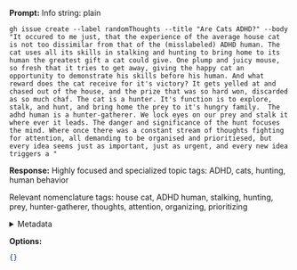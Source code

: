 **Prompt:**
Info string: plain  
```plain  
gh issue create --label randomThoughts --title "Are Cats ADHD?" --body "It occured to me just, that the experience of the average house cat is not too dissimilar from that of the (misslabeled) ADHD human. The cat uses all its skills in stalking and hunting to bring home to its human the greatest gift a cat could give. One plump and juicy mouse, so fresh that it tries to get away, giving the happy cat an opportunity to demonstrate his skills before his human. And what reward does the cat receive for it's victory? It gets yelled at and chased out of the house, and the prize that was so hard won, discarded as so much chaf. The cat is a hunter. It's function is to explore, stalk, and hunt, and bring home the prey to it's hungry family.  The adhd human is a hunter-gatherer. We lock eyes on our prey and stalk it where ever it leads. The danger and significance of the hunt focuses the mind. Where once there was a constant stream of thoughts fighting for attention, all demanding to be organised and prioritiesed, but every idea seems just as important, just as urgent, and every new idea triggers a "    
```

**Response:**
Highly focused and specialized topic tags: ADHD, cats, hunting, human behavior

Relevant nomenclature tags: house cat, ADHD human, stalking, hunting, prey, hunter-gatherer, thoughts, attention, organizing, prioritizing

<details><summary>Metadata</summary>

- Duration: 2845 ms
- Datetime: 2023-09-04T11:30:50.358669
- Model: gpt-3.5-turbo-0613

</details>

**Options:**
```json
{}
```

